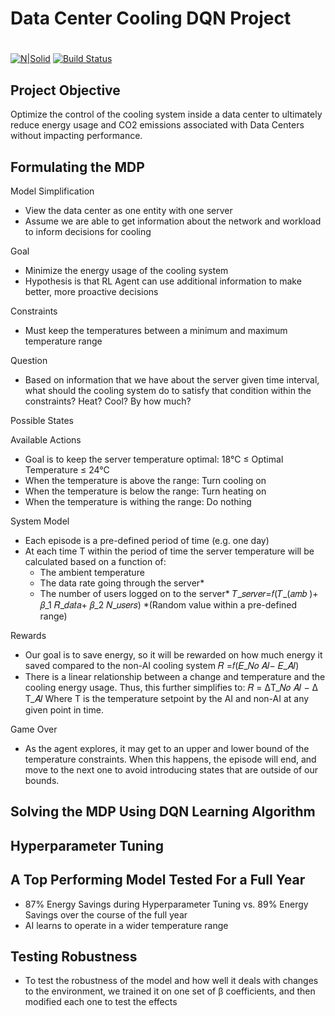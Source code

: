 # Data Center Cooling DQN Project
#
[![N|Solid](https://cldup.com/dTxpPi9lDf.thumb.png)](https://nodesource.com/products/nsolid)    [![Build Status](https://travis-ci.org/joemccann/dillinger.svg?branch=master)](https://travis-ci.org/joemccann/dillinger)


## Project Objective

Optimize the control of the cooling system inside a data center to ultimately reduce energy usage and CO2 emissions associated with Data Centers without impacting performance.

## Formulating the MDP

Model Simplification
- View the data center as one entity with one server
- Assume we are able to get information about the network and workload to inform decisions for cooling

Goal
- Minimize the energy usage of the cooling system
- Hypothesis is that RL Agent can use additional information to make better, more proactive decisions

Constraints
- Must keep the temperatures between a minimum and maximum temperature range

Question
- Based on information that we have about the server given time interval, what should the cooling system do to satisfy that condition within the constraints? Heat? Cool? By how much?

Possible States

Available Actions
- Goal is to keep the server temperature optimal: 18°C ≤ Optimal Temperature ≤ 24°C
- When the temperature is above the range: Turn cooling on
- When the temperature is below the range: Turn heating on
- When the temperature is withing the range: Do nothing

System Model
- Each episode is a pre-defined period of time (e.g. one day)
- At each time T within the period of time the server temperature will be calculated based on a function of: 
	- The ambient temperature 
	- The data rate going through the server* 
	- The number of users logged on to the server*
		𝑇_𝑠𝑒𝑟𝑣𝑒𝑟=𝑓(𝑇_(𝑎𝑚𝑏 )+ 𝛽_1 𝑅_𝑑𝑎𝑡𝑎+ 𝛽_2 𝑁_𝑢𝑠𝑒𝑟𝑠)
		*(Random value within a pre-defined range)

Rewards
- Our goal is to save energy, so it will be rewarded on how much energy it saved compared to the non-AI cooling system
		𝑅 =𝑓(𝐸_𝑁𝑜 𝐴𝐼− 𝐸_𝐴𝐼)
- There is a linear relationship between a change and temperature and the cooling energy usage. Thus, this further simplifies to:
		𝑅 = ΔT_𝑁𝑜 𝐴𝐼 − Δ T_𝐴𝐼
Where T is the temperature setpoint by the AI and non-AI at any given point in time. 

Game Over
- As the agent explores, it may get to an upper and lower bound of the temperature constraints. When this happens, the episode will end, and move to the next one to avoid introducing states that are outside of our bounds.

## Solving the MDP Using DQN Learning Algorithm

## Hyperparameter Tuning

## A Top Performing Model Tested For a Full Year
- 87% Energy Savings during Hyperparameter Tuning vs. 89% Energy Savings over the course of the full year
- AI learns to operate in a wider temperature range

## Testing Robustness 
- To test the robustness of the model and how well it deals with changes to the environment, we trained it on one set of β coefficients, and then modified each one to test the effects
